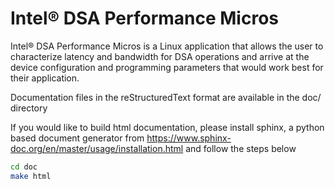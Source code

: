 # Intel® DSA Performance Micros

Intel® DSA Performance Micros is a Linux application that allows the user to characterize
latency and bandwidth for DSA operations and arrive at the device configuration and
programming parameters that would work best for their application.

Documentation files in the reStructuredText format are available in the doc/ directory

If you would like to build html documentation, please install sphinx, a
python based document generator from https://www.sphinx-doc.org/en/master/usage/installation.html and
follow the steps below

```bash
cd doc
make html
```
